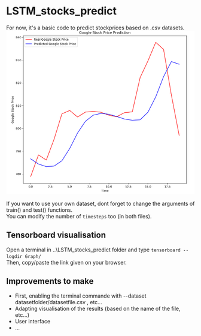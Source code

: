 # LSTM_stocks_predict
For now, it's a basic code to predict stockprices based on .csv datasets.  
![Predictions](/doc/Google_stockprices_predictions.png)  


If you want to use your own dataset, dont forget to change the arguments of train() and test() functions.  
You can modify the number of `timesteps` too (in both files).  

## Tensorboard visualisation  
Open a terminal in ..\LSTM_stocks_predict folder and type `tensorboard --logdir Graph/`  
Then, copy/paste the link given on your browser.  

## Improvements to make  

* First, enabling the terminal commande with --dataset datasetfolder/datasetfile.csv , etc...  
* Adapting visualisation of the results (based on the name of the file, etc...)  
* User interface  
* ...  



